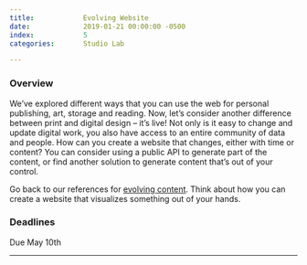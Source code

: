 ```yaml
---
title:            Evolving Website
date:             2019-01-21 00:00:00 -0500
index:            5
categories:       Studio Lab

---
```


### Overview
We’ve explored different ways that you can use the web for personal publishing, art, storage and reading. Now, let’s consider another difference between print and digital design – it’s live!
Not only is it easy to change and update digital work, you also have access to an entire community of data and people.
How can you create a website that changes, either with time or content?
You can consider using a public API to generate part of the content, or find another solution to generate content that&rsquo;s out of your control.

Go back to our references for [evolving content](https://paper.dropbox.com/doc/Evolving-Content--AbFLwzLLILR~di7UsMUsiflPAQ-4GwTXZtD3CbcPUESw0Jj2). Think about how you can create a website that visualizes something out of your hands.


### Deadlines

Due May 10th

---
